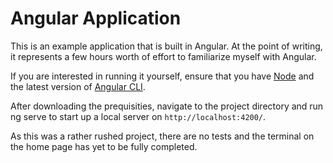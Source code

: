 # Angular Application

This is an example application that is built in Angular.
At the point of writing, it represents a few hours worth of effort to familiarize myself with Angular.

If you are interested in running it yourself, ensure that you have [Node](https://nodejs.org/en/download/prebuilt-installer) and the latest version of [Angular CLI](https://github.com/angular/angular-cli).

After downloading the prequisities, navigate to the project directory and run ng serve to start up a local server on `http://localhost:4200/`.

As this was a rather rushed project, there are no tests and the terminal on the home page has yet to be fully completed.
